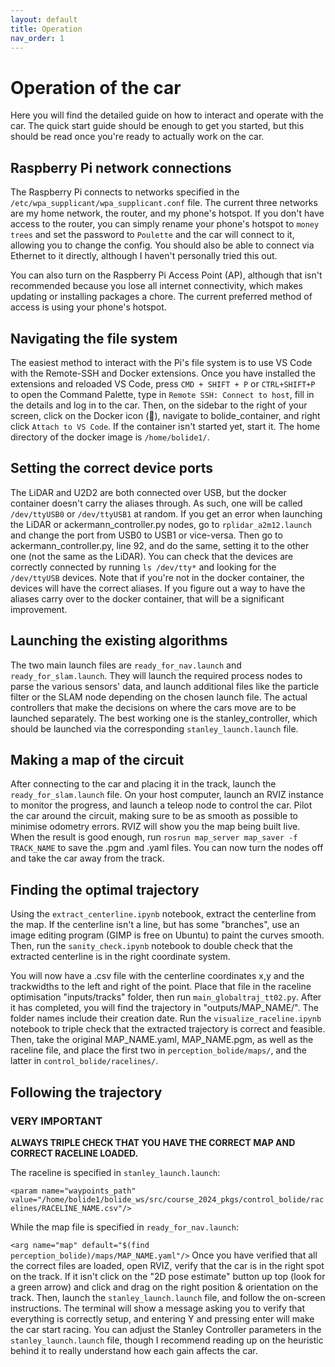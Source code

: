 ```yaml
---
layout: default
title: Operation
nav_order: 1
---
```


# Operation of the car

Here you will find the detailed guide on how to interact and operate with the car. The quick start guide should be enough to get you started, but this should be read once you're ready to actually work on the car.

## Raspberry Pi network connections

The Raspberry Pi connects to networks specified in the ```/etc/wpa_supplicant/wpa_supplicant.conf``` file. The current three networks are my home network, the router, and my phone's hotspot. If you don't have access to the router, you can simply rename your phone's hotspot to ```money trees``` and set the password to ```Poulette``` and the car will connect to it, allowing you to change the config. You should also be able to connect via Ethernet to it directly, although I haven't personally tried this out. 

You can also turn on the Raspberry Pi Access Point (AP), although that isn't recommended because you lose all internet connectivity, which makes updating or installing packages a chore. The current preferred method of access is using your phone's hotspot. 

## Navigating the file system

The easiest method to interact with the Pi's file system is to use VS Code with the Remote-SSH and Docker extensions. Once you have installed the extensions and reloaded VS Code, press ```CMD + SHIFT + P``` or ```CTRL+SHIFT+P``` to open the Command Palette, type in ```Remote SSH: Connect to host```, fill in the details and log in to the car. Then, on the sidebar to the right of your screen, click on the Docker icon (🐳), navigate to bolide_container, and right click ```Attach to VS Code```. If the container isn't started yet, start it. The home directory of the docker image is ```/home/bolide1/```. 

## Setting the correct device ports

The LiDAR and U2D2 are both connected over USB, but the docker container doesn't carry the aliases through. As such, one will be called ```/dev/ttyUSB0``` or ```/dev/ttyUSB1``` at random. If you get an error when launching the LiDAR or ackermann_controller.py nodes, go to ```rplidar_a2m12.launch``` and change the port from USB0 to USB1 or vice-versa. Then go to ackermann_controller.py, line 92, and do the same, setting it to the other one (not the same as the LiDAR). You can check that the devices are correctly connected by running ```ls /dev/tty*``` and looking for the ```/dev/ttyUSB``` devices. Note that if you're not in the docker container, the devices will have the correct aliases. If you figure out a way to have the aliases carry over to the docker container, that will be a significant improvement.

## Launching the existing algorithms

The two main launch files are ```ready_for_nav.launch``` and ```ready_for_slam.launch```. They will launch the required process nodes to parse the various sensors' data, and launch additional files like the particle filter or the SLAM node depending on the chosen launch file. The actual controllers that make the decisions on where the cars move are to be launched separately. The best working one is the stanley_controller, which should be launched via the corresponding ```stanley_launch.launch``` file. 

## Making a map of the circuit

After connecting to the car and placing it in the track, launch the ```ready_for_slam.launch``` file. On your host computer, launch an RVIZ instance to monitor the progress, and launch a teleop node to control the car. Pilot the car around the circuit, making sure to be as smooth as possible to minimise odometry errors. RVIZ will show you the map being built live. When the result is good enough, run ```rosrun map_server map_saver -f TRACK_NAME``` to save the .pgm and .yaml files. You can now turn the nodes off and take the car away from the track.

## Finding the optimal trajectory

Using the ```extract_centerline.ipynb``` notebook, extract the centerline from the map. If the centerline isn't a line, but has some "branches", use an image editing program (GIMP is free on Ubuntu) to paint the curves smooth. Then, run the ```sanity_check.ipynb``` notebook to double check that the extracted centerline is in the right coordinate system. 

You will now have a .csv file with the centerline coordinates x,y and the trackwidths to the left and right of the point. Place that file in the raceline optimisation "inputs/tracks" folder, then run ```main_globaltraj_tt02.py```. After it has completed, you will find the trajectory in "outputs/MAP_NAME/". The folder names include their creation date. Run the ```visualize_raceline.ipynb``` notebook to triple check that the extracted trajectory is correct and feasible. Then, take the original MAP_NAME.yaml, MAP_NAME.pgm, as well as the raceline file, and place the first two in ```perception_bolide/maps/```, and the latter in ```control_bolide/racelines/```. 

## Following the trajectory

### VERY IMPORTANT 

**ALWAYS TRIPLE CHECK THAT YOU HAVE THE CORRECT MAP AND CORRECT RACELINE LOADED.**

The raceline is specified in ```stanley_launch.launch```: 

```<param name="waypoints_path" value="/home/bolide1/bolide_ws/src/course_2024_pkgs/control_bolide/racelines/RACELINE_NAME.csv"/>```

While the map file is specified in ```ready_for_nav.launch```: 

```<arg name="map" default="$(find perception_bolide)/maps/MAP_NAME.yaml"/>```
Once you have verified that all the correct files are loaded, open RVIZ, verify that the car is in the right spot on the track. If it isn't click on the "2D pose estimate" button up top (look for a green arrow) and click and drag on the right position & orientation on the track. Then, launch the ```stanley_launch.launch``` file, and follow the on-screen instructions. The terminal will show a message asking you to verify that everything is correctly setup, and entering Y and pressing enter will make the car start racing. You can adjust the Stanley Controller parameters in the ```stanley_launch.launch``` file, though I recommend reading up on the heuristic behind it to really understand how each gain affects the car. 

